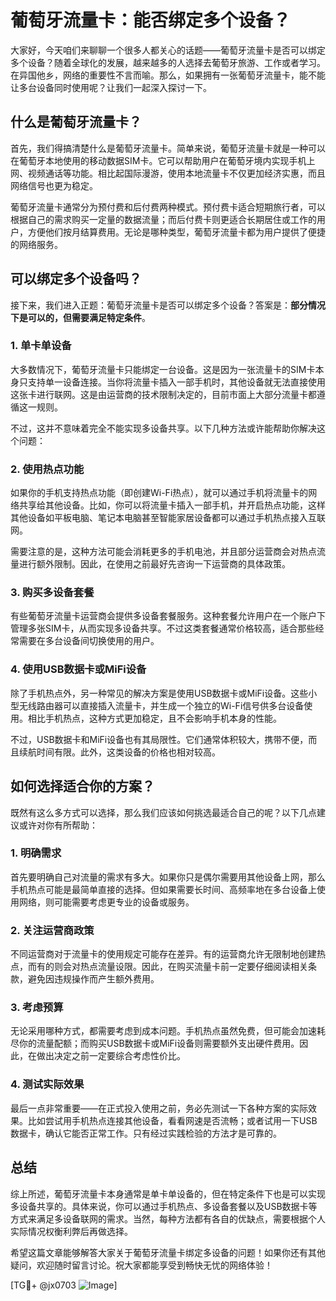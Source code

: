 # 葡萄牙流量卡：能否绑定多个设备？

大家好，今天咱们来聊聊一个很多人都关心的话题——葡萄牙流量卡是否可以绑定多个设备？随着全球化的发展，越来越多的人选择去葡萄牙旅游、工作或者学习。在异国他乡，网络的重要性不言而喻。那么，如果拥有一张葡萄牙流量卡，能不能让多台设备同时使用呢？让我们一起深入探讨一下。

## 什么是葡萄牙流量卡？

首先，我们得搞清楚什么是葡萄牙流量卡。简单来说，葡萄牙流量卡就是一种可以在葡萄牙本地使用的移动数据SIM卡。它可以帮助用户在葡萄牙境内实现手机上网、视频通话等功能。相比起国际漫游，使用本地流量卡不仅更加经济实惠，而且网络信号也更为稳定。

葡萄牙流量卡通常分为预付费和后付费两种模式。预付费卡适合短期旅行者，可以根据自己的需求购买一定量的数据流量；而后付费卡则更适合长期居住或工作的用户，方便他们按月结算费用。无论是哪种类型，葡萄牙流量卡都为用户提供了便捷的网络服务。

## 可以绑定多个设备吗？

接下来，我们进入正题：葡萄牙流量卡是否可以绑定多个设备？答案是：**部分情况下是可以的，但需要满足特定条件**。

### 1. 单卡单设备

大多数情况下，葡萄牙流量卡只能绑定一台设备。这是因为一张流量卡的SIM卡本身只支持单一设备连接。当你将流量卡插入一部手机时，其他设备就无法直接使用这张卡进行联网。这是由运营商的技术限制决定的，目前市面上大部分流量卡都遵循这一规则。

不过，这并不意味着完全不能实现多设备共享。以下几种方法或许能帮助你解决这个问题：

### 2. 使用热点功能

如果你的手机支持热点功能（即创建Wi-Fi热点），就可以通过手机将流量卡的网络共享给其他设备。比如，你可以将流量卡插入一部手机，并开启热点功能，这样其他设备如平板电脑、笔记本电脑甚至智能家居设备都可以通过手机热点接入互联网。

需要注意的是，这种方法可能会消耗更多的手机电池，并且部分运营商会对热点流量进行额外限制。因此，在使用之前最好先咨询一下运营商的具体政策。

### 3. 购买多设备套餐

有些葡萄牙流量卡运营商会提供多设备套餐服务。这种套餐允许用户在一个账户下管理多张SIM卡，从而实现多设备共享。不过这类套餐通常价格较高，适合那些经常需要在多台设备间切换使用的用户。

### 4. 使用USB数据卡或MiFi设备

除了手机热点外，另一种常见的解决方案是使用USB数据卡或MiFi设备。这些小型无线路由器可以直接插入流量卡，并生成一个独立的Wi-Fi信号供多台设备使用。相比手机热点，这种方式更加稳定，且不会影响手机本身的性能。

不过，USB数据卡和MiFi设备也有其局限性。它们通常体积较大，携带不便，而且续航时间有限。此外，这类设备的价格也相对较高。

## 如何选择适合你的方案？

既然有这么多方式可以选择，那么我们应该如何挑选最适合自己的呢？以下几点建议或许对你有所帮助：

### 1. 明确需求

首先要明确自己对流量的需求有多大。如果你只是偶尔需要用其他设备上网，那么手机热点可能是最简单直接的选择。但如果需要长时间、高频率地在多台设备上使用网络，则可能需要考虑更专业的设备或服务。

### 2. 关注运营商政策

不同运营商对于流量卡的使用规定可能存在差异。有的运营商允许无限制地创建热点，而有的则会对热点流量设限。因此，在购买流量卡前一定要仔细阅读相关条款，避免因违规操作而产生额外费用。

### 3. 考虑预算

无论采用哪种方式，都需要考虑到成本问题。手机热点虽然免费，但可能会加速耗尽你的流量配额；而购买USB数据卡或MiFi设备则需要额外支出硬件费用。因此，在做出决定之前一定要综合考虑性价比。

### 4. 测试实际效果

最后一点非常重要——在正式投入使用之前，务必先测试一下各种方案的实际效果。比如尝试用手机热点连接其他设备，看看网速是否流畅；或者试用一下USB数据卡，确认它能否正常工作。只有经过实践检验的方法才是可靠的。

## 总结

综上所述，葡萄牙流量卡本身通常是单卡单设备的，但在特定条件下也是可以实现多设备共享的。具体来说，你可以通过手机热点、多设备套餐以及USB数据卡等方式来满足多设备联网的需求。当然，每种方法都有各自的优缺点，需要根据个人实际情况权衡利弊后再做选择。

希望这篇文章能够解答大家关于葡萄牙流量卡绑定多设备的问题！如果你还有其他疑问，欢迎随时留言讨论。祝大家都能享受到畅快无忧的网络体验！

[TG💪+ @jx0703 ![Image](https://github.com/user-attachments/assets/dbca1d08-cadb-493c-b0ec-ad6f7a83f270)]